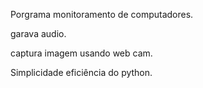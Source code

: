 Porgrama monitoramento de computadores.

garava audio.


captura imagem usando web cam.



Simplicidade eficiência do python.

